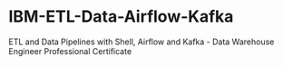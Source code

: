 # IBM-ETL-Data-Airflow-Kafka
ETL and Data Pipelines with Shell, Airflow and Kafka - Data Warehouse Engineer Professional Certificate
